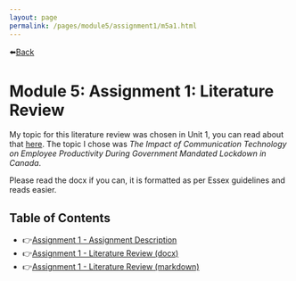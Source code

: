 ```yaml
---
layout: page
permalink: /pages/module5/assignment1/m5a1.html
---
```


⬅️[Back](/pages/module5.html)

# Module 5: Assignment 1: Literature Review

My topic for this literature review was chosen in Unit 1, you can read about that [here](/pages/module5/unit-assignments/unit1/m5u1.html). The topic I chose was *The Impact of Communication Technology on Employee Productivity During Government Mandated Lockdown in Canada*.

Please read the docx if you can, it is formatted as per Essex guidelines and reads easier.

## Table of Contents

- 👉[Assignment 1 - Assignment Description](/pages/module5/assignment1/m5a1-description.html)
- 👉[Assignment 1 - Literature Review (docx)](/pages/module5/assignment1/TrevorWoodman_M5A1_The-Impact-of-Communication-Technology-on-Employee-Productivity-During-Government-Mandated-Lockdown.docx)
- 👉[Assignment 1 - Literature Review (markdown)](/pages/module5/assignment1/trevorwoodman-m5a1-litreview.html)
